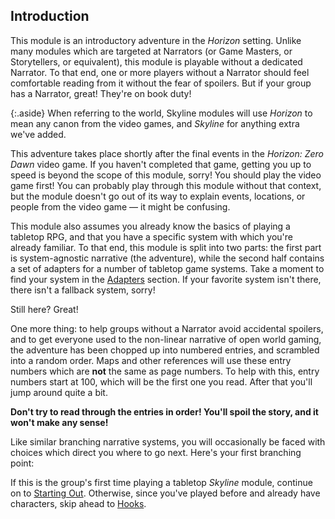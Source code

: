 ## Introduction

This module is an introductory adventure in the _Horizon_ setting.
Unlike many modules which are targeted at Narrators (or Game Masters, or Storytellers, or equivalent), this module is playable without a dedicated Narrator.
To that end, one or more players without a Narrator should feel comfortable reading from it without the fear of spoilers.
But if your group has a Narrator, great!
They're on book duty!

{:.aside}
When referring to the world, Skyline modules will use _Horizon_ to mean any canon from the video games, and _Skyline_ for anything extra we've added. 

This adventure takes place shortly after the final events in the _Horizon: Zero Dawn_ video game.
If you haven't completed that game, getting you up to speed is beyond the scope of this module, sorry!
You should play the video game first!
You can probably play through this module without that context, but the module doesn't go out of its way to explain events, locations, or people from the video game — it might be confusing.

This module also assumes you already know the basics of playing a tabletop RPG, and that you have a specific system with which you're already familiar.
To that end, this module is split into two parts: the first part is system-agnostic narrative (the adventure), while the second half contains a set of adapters for a number of tabletop game systems.
Take a moment to find your system in the [Adapters](600-adapters.md) section.
If your favorite system isn't there, there isn't a fallback system, sorry!

Still here?
Great!

One more thing: to help groups without a Narrator avoid accidental spoilers, and to get everyone used to the non-linear narrative of open world gaming, the adventure has been chopped up into numbered entries, and scrambled into a random order.
Maps and other references will use these entry numbers which are **not** the same as page numbers.
To help with this, entry numbers start at 100, which will be the first one you read.
After that you'll jump around quite a bit.

**Don't try to read through the entries in order!  You'll spoil the story, and it won't make any sense!**

Like similar branching narrative systems, you will occasionally be faced with choices which direct you where to go next.
Here's your first branching point:

If this is the group's first time playing a tabletop _Skyline_ module, continue on to [Starting Out](022-starting-out.md).
Otherwise, since you've played before and already have characters, skip ahead to [Hooks](025-hooks.md).
